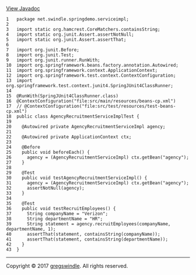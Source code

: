[View
Javadoc](../../../../../testapidocs/net/swindle/springdemo/serviceimpl/AgencyRecruitmentServiceImplTest.md)

    1   package net.swindle.springdemo.serviceimpl;
    2   
    3   import static org.hamcrest.CoreMatchers.containsString;
    4   import static org.junit.Assert.assertNotNull;
    5   import static org.junit.Assert.assertThat;
    6   
    7   import org.junit.Before;
    8   import org.junit.Test;
    9   import org.junit.runner.RunWith;
    10  import org.springframework.beans.factory.annotation.Autowired;
    11  import org.springframework.context.ApplicationContext;
    12  import org.springframework.test.context.ContextConfiguration;
    13  import org.springframework.test.context.junit4.SpringJUnit4ClassRunner;
    14  
    15  @RunWith(SpringJUnit4ClassRunner.class)
    16  @ContextConfiguration("file:src/main/resources/beans-cp.xml")
    17  // @ContextConfiguration("file:src/test/resources/test-beans-cp.xml")
    18  public class AgencyRecruitmentServiceImplTest {
    19  
    20    @Autowired private AgencyRecruitmentServiceImpl agency;
    21  
    22    @Autowired private ApplicationContext ctx;
    23  
    24    @Before
    25    public void beforeEach() {
    26      agency = (AgencyRecruitmentServiceImpl) ctx.getBean("agency");
    27    }
    28  
    29    @Test
    30    public void testAgencyRecruitmentServiceImpl() {
    31      agency = (AgencyRecruitmentServiceImpl) ctx.getBean("agency");
    32      assertNotNull(agency);
    33    }
    34  
    35    @Test
    36    public void testRecruitEmployees() {
    37      String companyName = "Verizon";
    38      String departmentName = "HR";
    39      String statement = agency.recruitEmployees(companyName, departmentName, 1);
    40      assertThat(statement, containsString(companyName));
    41      assertThat(statement, containsString(departmentName));
    42    }
    43  }

-----

Copyright © 2017 [gregswindle](https://github.com/gregswindle). All
rights reserved.
